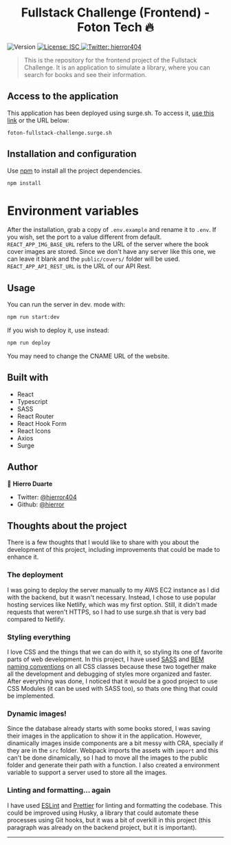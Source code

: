 <h1 align="center">Fullstack Challenge (<strong>Frontend</strong>) - Foton Tech 🔥</h1>
<p>
  <img alt="Version" src="https://img.shields.io/badge/version-1.0.0-blue.svg?cacheSeconds=2592000" />
  <a href="#" target="_blank">
    <img alt="License: ISC" src="https://img.shields.io/badge/License-ISC-yellow.svg" />
  </a>
  <a href="https://twitter.com/hierror404" target="_blank">
    <img alt="Twitter: hierror404" src="https://img.shields.io/twitter/follow/hierror404.svg?style=social" />
  </a>
</p>

> This is the repository for the frontend project of the Fullstack Challenge. It is an application to simulate a library, where you can search for books and see their information.

## Access to the application

This application has been deployed using surge.sh. To access it, [use this link](foton-fullstack-challenge.surge.sh) or the URL below:

`foton-fullstack-challenge.surge.sh`

## Installation and configuration

Use [npm](https://www.npmjs.com/) to install all the project dependencies.

```sh
npm install
```

# Environment variables

After the installation, grab a copy of `.env.example` and rename it to `.env`. If you wish, set the port to a value different from default. `REACT_APP_IMG_BASE_URL` refers to the URL of the server where the book cover images are stored. Since we don't have any server like this one, we can leave it blank and the `public/covers/` folder will be used. `REACT_APP_API_REST_URL` is the URL of our API Rest.

## Usage

You can run the server in dev. mode with:

```sh
npm run start:dev
```

If you wish to deploy it, use instead:

```sh
npm run deploy
```

You may need to change the CNAME URL of the website.

## Built with

- React
- Typescript
- SASS
- React Router
- React Hook Form
- React Icons
- Axios
- Surge

## Author

👤 **Hierro Duarte <hierror>**

- Twitter: [@hierror404](https://twitter.com/hierror404)
- Github: [@hierror](https://github.com/hierror)

## Thoughts about the project

There is a few thoughts that I would like to share with you about the development of this project, including improvements that could be made to enhance it.

### The deployment

I was going to deploy the server manually to my AWS EC2 instance as I did with the backend, but it wasn't necessary. Instead, I chose to use popular hosting services like Netlify, which was my first option. Still, it didn't made requests that weren't HTTPS, so I had to use surge.sh that is very bad compared to Netlify.

### Styling everything

I love CSS and the things that we can do with it, so styling its one of favorite parts of web development. In this project, I have used [SASS](https://sass-lang.com/) and [BEM naming conventions](http://getbem.com/naming/) on all CSS classes because these two together make all the development and debugging of styles more organized and faster. After everything was done, I noticed that it would be a good project to use CSS Modules (it can be used with SASS too), so thats one thing that could be implemented.

### Dynamic images!

Since the database already starts with some books stored, I was saving their images in the application to show it in the application. However, dinamically images inside components are a bit messy with CRA, specially if they are in the `src` folder. Webpack imports the assets with `import` and this can't be done dinamically, so I had to move all the images to the public folder and generate their path with a function. I also created a environment variable to support a server used to store all the images.

### Linting and formatting... again

I have used [ESLint](https://eslint.org/) and [Prettier](https://prettier.io/) for linting and formatting the codebase. This could be improved using Husky, a library that could automate these processes using Git hooks, but it was a bit of overkill in this project (this paragraph was already on the backend project, but it is important).

---
